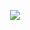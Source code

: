<p align="center"> <img src="https://64.media.tumblr.com/47ecf0bfeccc2ccc59f403e9c3c7914a/2f488feed8c966a1-de/s1280x1920/91dd168e60f30f533163b8d1dd6aaccaadd830c3.pnj">
